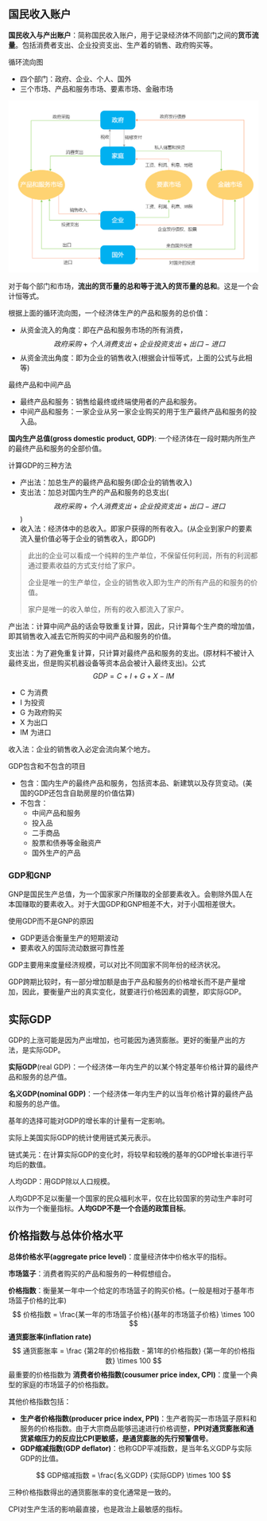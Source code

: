 ## 国民收入账户

**国民收入与产出账户**：简称国民收入账户，用于记录经济体不同部门之间的**货币流量**。包括消费者支出、企业投资支出、生产着的销售、政府购买等。



循环流向图

+ 四个部门：政府、企业、个人、国外
+ 三个市场、产品和服务市场、要素市场、金融市场

<img src="img/circular-flow.png" alt="circular-flow" style="zoom:70%;" />

对于每个部门和市场，**流出的货币量的总和等于流入的货币量的总和**。这是一个会计恒等式。

根据上面的循环流向图，一个经济体生产的产品和服务的总价值：

+ 从资金流入的角度：即在产品和服务市场的所有消费，$$ 政府采购 + 个人消费支出 + 企业投资支出 + 出口 - 进口$$ 
+ 从资金流出角度：即为企业的销售收入(根据会计恒等式，上面的公式与此相等)



最终产品和中间产品

+ 最终产品和服务：销售给最终或终端使用者的产品和服务。
+ 中间产品和服务：一家企业从另一家企业购买的用于生产最终产品和服务的投入品。



**国内生产总值(gross domestic product, GDP)**:  一个经济体在一段时期内所生产的最终产品和服务的全部价值。

计算GDP的三种方法

+ 产出法：加总生产的最终产品和服务(即企业的销售收入)
+ 支出法：加总对国内生产的产品和服务的总支出($$ 政府采购 + 个人消费支出 + 企业投资支出 + 出口 - 进口$$ )
+ 收入法：经济体中的总收入。即家户获得的所有收入。(从企业到家户的要素流入量价值必等于企业的销售收入，即GDP)

> 此出的企业可以看成一个纯粹的生产单位，不保留任何利润，所有的利润都通过要素收益的方式支付给了家户。
>
> 企业是唯一的生产单位，企业的销售收入即为生产的所有产品的和服务的价值。
>
> 家户是唯一的收入单位，所有的收入都流入了家户。

产出法：计算中间产品的话会导致重复计算，因此，只计算每个生产商的增加值，即其销售收入减去它所购买的中间产品和服务的价值。

支出法：为了避免重复计算，只计算对最终产品和服务的支出。(原材料不被计入最终支出，但是购买机器设备等资本品会被计入最终支出)。公式
$$
GDP = C + I + G + X - IM
$$

+ C 为消费
+ I 为投资
+ G 为政府购买
+ X 为出口
+ IM 为进口

收入法：企业的销售收入必定会流向某个地方。



GDP包含和不包含的项目

+ 包含：国内生产的最终产品和服务，包括资本品、新建筑以及存货变动。(美国的GDP还包含自助房屋的价值估算)
+ 不包含：
    + 中间产品和服务
    + 投入品
    + 二手商品
    + 股票和债券等金融资产
    + 国外生产的产品



### GDP和GNP

GNP是国民生产总值，为一个国家家户所赚取的全部要素收入。会剔除外国人在本国赚取的要素收入。对于大国GDP和GNP相差不大，对于小国相差很大。

使用GDP而不是GNP的原因

+ GDP更适合衡量生产的短期波动
+ 要素收入的国际流动数据可靠性差



GDP主要用来度量经济规模，可以对比不同国家不同年份的经济状况。

GDP跨期比较时，有一部分增加额是由于产品和服务的价格增长而不是产量增加，因此，要衡量产出的真实变化，就要进行价格因素的调整，即实际GDP。



## 实际GDP

 GDP的上涨可能是因为产出增加，也可能因为通货膨胀。更好的衡量产出的方法，是实际GDP。

**实际GDP**(real GDP)：一个经济体一年内生产的以某个特定基年价格计算的最终产品和服务的总产值。

**名义GDP(nominal GDP)**：一个经济体一年内生产的以当年价格计算的最终产品和服务的总产值。



基年的选择可能对GDP的增长率的计量有一定影响。

实际上美国实际GDP的统计使用链式美元表示。

链式美元：在计算实际GDP的变化时，将较早和较晚的基年的GDP增长率进行平均后的数值。



人均GDP：用GDP除以人口规模。

人均GDP不足以衡量一个国家的民众福利水平，仅在比较国家的劳动生产率时可以作为一个衡量指标。**人均GDP不是一个合适的政策目标**。



## 价格指数与总体价格水平

**总体价格水平(aggregate price level)**：度量经济体中价格水平的指标。

**市场篮子**：消费者购买的产品和服务的一种假想组合。

**价格指数**：衡量某一年中一个给定的市场篮子的购买价格。(一般是相对于基年市场篮子价格的比率)
$$
价格指数 = \frac{某一年的市场篮子价格}{基年的市场篮子价格} \times 100
$$
**通货膨胀率(inflation rate)**
$$
通货膨胀率 = \frac {第2年的价格指数 - 第1年的价格指数} {第一年的价格指数} \times 100
$$
最重要的价格指数为 **消费者价格指数(cousumer price index, CPI)**：度量一个典型的家庭的市场篮子的价格指数。

其他价格指数包括：

+ **生产者价格指数(producer price index, PPI)**：生产者购买一市场篮子原料和服务的价格指数。由于大宗商品能够迅速进行价格调整，**PPI对通货膨胀和通货紧缩压力的反应比CPI更敏感，是通货膨胀的先行预警信号**。
+ **GDP缩减指数(GDP deflator)**：也称GDP平减指数，是当年名义GDP与实际GDP的比值。

$$
GDP缩减指数 = \frac{名义GDP} {实际GDP} \times 100
$$

三种价格指数得出的通货膨胀率的变化通常是一致的。



CPI对生产生活的影响最直接，也是政治上最敏感的指标。




